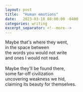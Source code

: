 ```yaml
---
layout: post
title:  "Human emotions"
date:   2023-03-18 08:00:00 -0400
categories: writing
excerpt_separator: <!--more-->
---
```


Maybe that's where they went,<br>
in the space between<br>
the words you would not write<br>
and ones I would not read.<br>
<br>
Maybe they'll be found there,<br>
some far-off civilization<br>
uncovering weakness we hid,<br>
claiming its beauty for themselves.<br>
